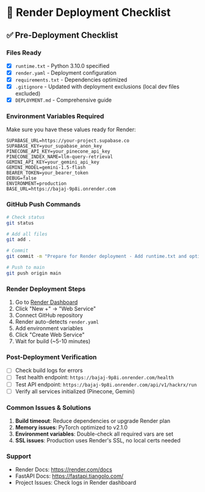 # 🚀 Render Deployment Checklist

## ✅ Pre-Deployment Checklist

### Files Ready
- [x] `runtime.txt` - Python 3.10.0 specified
- [x] `render.yaml` - Deployment configuration
- [x] `requirements.txt` - Dependencies optimized
- [x] `.gitignore` - Updated with deployment exclusions (local dev files excluded)
- [x] `DEPLOYMENT.md` - Comprehensive guide

### Environment Variables Required
Make sure you have these values ready for Render:

```
SUPABASE_URL=https://your-project.supabase.co
SUPABASE_KEY=your_supabase_anon_key
PINECONE_API_KEY=your_pinecone_api_key
PINECONE_INDEX_NAME=llm-query-retrieval
GEMINI_API_KEY=your_gemini_api_key
GEMINI_MODEL=gemini-1.5-flash
BEARER_TOKEN=your_bearer_token
DEBUG=false
ENVIRONMENT=production
BASE_URL=https://bajaj-9p8i.onrender.com
```

### GitHub Push Commands
```bash
# Check status
git status

# Add all files
git add .

# Commit
git commit -m "Prepare for Render deployment - Add runtime.txt and optimize configs"

# Push to main
git push origin main
```

### Render Deployment Steps
1. Go to [Render Dashboard](https://dashboard.render.com)
2. Click "New +" → "Web Service"
3. Connect GitHub repository
4. Render auto-detects `render.yaml`
5. Add environment variables
6. Click "Create Web Service"
7. Wait for build (~5-10 minutes)

### Post-Deployment Verification
- [ ] Check build logs for errors
- [ ] Test health endpoint: `https://bajaj-9p8i.onrender.com/health`
- [ ] Test API endpoint: `https://bajaj-9p8i.onrender.com/api/v1/hackrx/run`
- [ ] Verify all services initialized (Pinecone, Gemini)

### Common Issues & Solutions
1. **Build timeout**: Reduce dependencies or upgrade Render plan
2. **Memory issues**: PyTorch optimized to v2.1.0
3. **Environment variables**: Double-check all required vars are set
4. **SSL issues**: Production uses Render's SSL, no local certs needed

### Support
- Render Docs: https://render.com/docs
- FastAPI Docs: https://fastapi.tiangolo.com/
- Project Issues: Check logs in Render dashboard